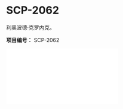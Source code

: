# SCP-2062
                        




利奥波德·克罗内克。



**项目编号：** SCP-2062

<iframe frameborder='0' scrolling='auto' class='html-block-iframe' src='/scp-2062/html/2f42329cbdeb3c8ef4613d773b58a533f0e125d4-145143488243090632' allowtransparency='true' />

<iframe frameborder='0' scrolling='auto' class='html-block-iframe' src='/scp-2062/html/d808dd5f2201abe5df14ae9683e9fa956bc9093e-4219883121450748387' allowtransparency='true' />

<iframe frameborder='0' scrolling='auto' class='html-block-iframe' src='/scp-2062/html/99e7a453cd16474844894bab56b7162dfadcae58-4211817731231284957' allowtransparency='true' />

<iframe frameborder='0' scrolling='auto' class='html-block-iframe' src='/scp-2062/html/35d78cfe8fa1403c32593b3f6e83106694403d84-1761794833216772977' allowtransparency='true' />

<iframe frameborder='0' scrolling='auto' class='html-block-iframe' src='/scp-2062/html/5947a117a16ce49b7972d938d3537b9662023783-6396622061533986868' allowtransparency='true' />

<iframe frameborder='0' scrolling='auto' class='html-block-iframe' src='/scp-2062/html/323c6c3705aa78feedfc810fe806326e0446fe50-1188889358463728769' allowtransparency='true' />

SCP-2062 也会影响含有下列代码的任何文本。


<pre>
<code>**&#39033;&#30446;&#31561;&#32423;&#65306;** &#20811;&#32599;&#20869;&#20811;</code>
</pre>
<iframe frameborder='0' scrolling='auto' class='html-block-iframe' src='/scp-2062/html/39a2dce3c3e9bb270027b0274e9d32d07c4c50ec-19063974851352851759' allowtransparency='true' />

SCP-2062不会对文件所指向的真实对象产生影响，仅影响文件自身。

<iframe frameborder='0' scrolling='auto' class='html-block-iframe' src='/scp-2062/html/66772d90bf0b8909914a6a5b812d14c104afa2be-1536749665307149641' allowtransparency='true' />


> *Die ganzen Zahlen hat der liebe Gott gemacht, alles andere ist Menschenwerk.* 
> 
> 上帝创造了整数，其余都是人做的工作。
> 

<iframe frameborder='0' scrolling='auto' class='html-block-iframe' src='/scp-2062/html/17d37ed11e540ec1c871f080b55b7af2de519e2d-91953027143256210' allowtransparency='true' />



« [SCP-2061](/scp-2061) | SCP-2062 | [SCP-2063](/scp-2063) »





                    